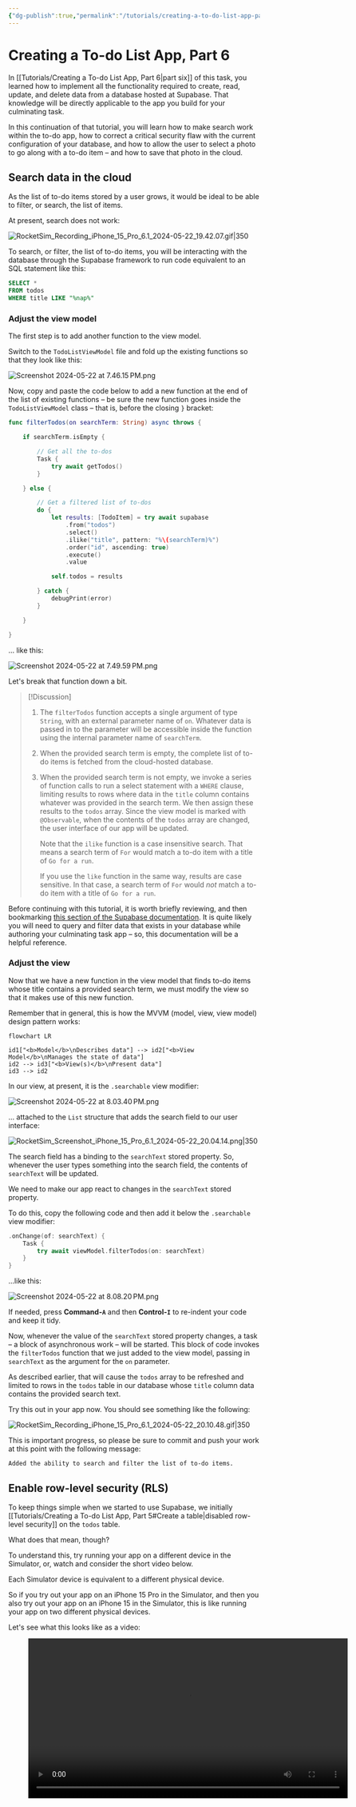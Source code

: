 ```yaml
---
{"dg-publish":true,"permalink":"/tutorials/creating-a-to-do-list-app-part-7/","dgHomeLink":true,"dgShowToc":true}
---
```



# Creating a To-do List App, Part 6

In [[Tutorials/Creating a To-do List App, Part 6\|part six]] of this task, you learned how to implement all the functionality required to create, read, update, and delete data from a database hosted at Supabase. That knowledge will be directly applicable to the app you build for your culminating task.

In this continuation of that tutorial, you will learn how to make search work within the to-do app, how to correct a critical security flaw with the current configuration of your database, and how to allow the user to select a photo to go along with a to-do item – and how to save that photo in the cloud.

## Search data in the cloud

As the list of to-do items stored by a user grows, it would be ideal to be able to filter, or search, the list of items.

At present, search does not work:

![RocketSim_Recording_iPhone_15_Pro_6.1_2024-05-22_19.42.07.gif|350](/img/user/Media/RocketSim_Recording_iPhone_15_Pro_6.1_2024-05-22_19.42.07.gif)

To search, or filter, the list of to-do items, you will be interacting with the database through the Supabase framework to run code equivalent to an SQL statement like this:

```sql
SELECT *
FROM todos
WHERE title LIKE "%nap%"
```

### Adjust the view model

The first step is to add another function to the view model.

Switch to the `TodoListViewModel` file and fold up the existing functions so that they look like this:

![Screenshot 2024-05-22 at 7.46.15 PM.png](/img/user/Media/Screenshot%202024-05-22%20at%207.46.15%E2%80%AFPM.png)

Now, copy and paste the code below to add a new function at the end of the list of existing functions – be sure the new function goes inside the `TodoListViewModel` class – that is, before the closing `}` bracket:

```swift
func filterTodos(on searchTerm: String) async throws {

	if searchTerm.isEmpty {

		// Get all the to-dos
		Task {
			try await getTodos()
		}

	} else {

		// Get a filtered list of to-dos
		do {
			let results: [TodoItem] = try await supabase
				.from("todos")
				.select()
				.ilike("title", pattern: "%\(searchTerm)%")
				.order("id", ascending: true)
				.execute()
				.value

			self.todos = results

		} catch {
			debugPrint(error)
		}

	}

}
```

... like this:

![Screenshot 2024-05-22 at 7.49.59 PM.png](/img/user/Media/Screenshot%202024-05-22%20at%207.49.59%E2%80%AFPM.png)

Let's break that function down a bit.

> [!Discussion]
> 
> 1. The `filterTodos` function accepts a single argument of type `String`, with an external parameter name of `on`. Whatever data is passed in to the parameter will be accessible inside the function using the internal parameter name of `searchTerm`.
>    &nbsp;<br/>
> 2. When the provided search term is empty, the complete list of to-do items is fetched from the cloud-hosted database.
>    &nbsp;<br/>
> 3. When the provided search term is not empty, we invoke a series of function calls to run a select statement with a `WHERE` clause, limiting results to rows where data in the `title` column contains whatever was provided in the search term. We then assign these results to the `todos` array. Since the view model is marked with `@Observable`, when the contents of the `todos` array are changed, the user interface of our app will be updated.
>    
>    Note that the `ilike` function is a case insensitive search. That means a search term of `For` would match a to-do item with a title of `Go for a run`.
>    
>    If you use the `like` function in the same way, results are case sensitive. In that case, a search term of `For` would *not* match a to-do item with a title of `Go for a run`.

Before continuing with this tutorial, it is worth briefly reviewing, and then bookmarking [this section of the Supabase documentation](https://supabase.com/docs/reference/javascript/using-filters). It is quite likely you will need to query and filter data that exists in your database while authoring your culminating task app – so, this documentation will be a helpful reference.

### Adjust the view

Now that we have a new function in the view model that finds to-do items whose title contains a provided search term, we must modify the view so that it makes use of this new function. 

Remember that in general, this is how the MVVM (model, view, view model) design pattern works:

```mermaid
flowchart LR

id1["<b>Model</b>\nDescribes data"] --> id2["<b>View Model</b>\nManages the state of data"]
id2 --> id3["<b>View(s)</b>\nPresent data"]
id3 --> id2

```

In our view, at present, it is the `.searchable` view modifier:

![Screenshot 2024-05-22 at 8.03.40 PM.png](/img/user/Media/Screenshot%202024-05-22%20at%208.03.40%E2%80%AFPM.png)

... attached to the `List` structure that adds the search field to our user interface:

![RocketSim_Screenshot_iPhone_15_Pro_6.1_2024-05-22_20.04.14.png|350](/img/user/Media/RocketSim_Screenshot_iPhone_15_Pro_6.1_2024-05-22_20.04.14.png)

The search field has a binding to the `searchText` stored property. So, whenever the user types something into the search field, the contents of `searchText` will be updated.

We need to make our app react to changes in the `searchText` stored property.

To do this, copy the following code and then add it below the `.searchable` view modifier:

```swift
.onChange(of: searchText) {
	Task {
		try await viewModel.filterTodos(on: searchText)
	}
}
```

...like this:

![Screenshot 2024-05-22 at 8.08.20 PM.png](/img/user/Media/Screenshot%202024-05-22%20at%208.08.20%E2%80%AFPM.png)

If needed, press **Command-`A`** and then **Control-`I`** to re-indent your code and keep it tidy.

Now, whenever the value of the `searchText` stored property changes, a task – a block of asynchronous work – will be started. This block of code invokes the `filterTodos` function that we just added to the view model, passing in `searchText` as the argument for the `on` parameter.

As described earlier, that will cause the `todos` array to be refreshed and limited to rows in the `todos` table in our database whose `title` column data contains the provided search text.

Try this out in your app now. You should see something like the following:

![RocketSim_Recording_iPhone_15_Pro_6.1_2024-05-22_20.10.48.gif|350](/img/user/Media/RocketSim_Recording_iPhone_15_Pro_6.1_2024-05-22_20.10.48.gif)

This is important progress, so please be sure to commit and push your work at this point with the following message:

```
Added the ability to search and filter the list of to-do items.
```

## Enable row-level security (RLS)

To keep things simple when we started to use Supabase, we initially [[Tutorials/Creating a To-do List App, Part 5#Create a table\|disabled row-level security]] on the `todos` table.

What does that mean, though?

To understand this, try running your app on a different device in the Simulator, or, watch and consider the short video below.

Each Simulator device is equivalent to a different physical device.

So if you try out your app on an iPhone 15 Pro in the Simulator, and then you also try out your app on an iPhone 15 in the Simulator, this is like running your app on two different physical devices. 

Let's see what this looks like as a video:

<figure style="width: 640px;">
	<video width="640" controls preload="metadata">
	  <source src="https://www.russellgordon.ca/lcs/2023-24/ics3u/no-row-level-security.mp4" type="video/mp4">
	Your browser does not support the video tag.
	</video>
</figure>